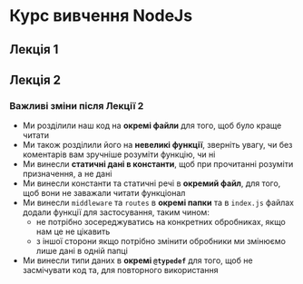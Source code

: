 # Курс вивчення NodeJs

## Лекція 1

## Лекція 2

### Важливі зміни після Лекції 2

- Ми розділили наш код на **окремі файли** для того, щоб було краще читати
- Ми також розділили його на **невеликі функції**, зверніть увагу, чи без коментарів вам зручніше розуміти функцію, чи ні
- Ми винесли **статичні дані в константи**, щоб при прочитанні розуміти призначення, а не дані
- Ми винесли константи та статичні речі в **окремий файл**, для того, щоб вони не заважали читати функціонал
- Ми винесли `middleware` та `routes` в **окремі папки** та в `index.js` файлах додали функції для застосування, таким чином:
  - не потрібно зосереджуватись на конкретних обробниках, якщо нам це не цікавить
  - з іншої сторони якщо потрібно змінити обробники ми змінюємо лише дані в одній папці
- Ми винесли типи даних в **окремі `@typedef`** для того, щоб не засмічувати код та, для повторного використання
